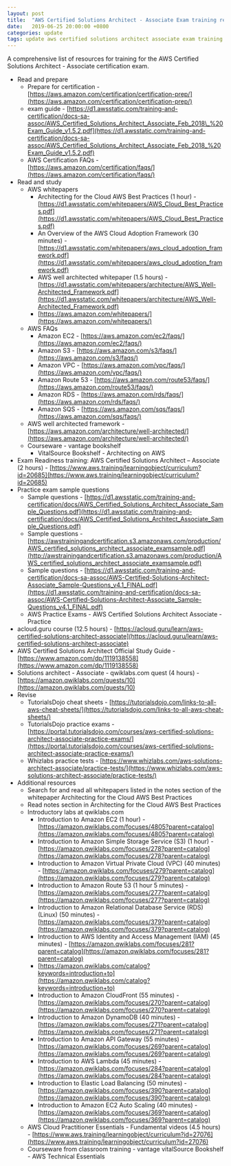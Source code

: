 ```yaml
---
layout: post
title:  "AWS Certified Solutions Architect - Associate Exam training resources"
date:   2019-06-25 20:00:00 +0800
categories: update
tags: update aws certified solutions architect associate exam training tech SAA-C01
---
```

A comprehensive list of resources for training for the AWS Certified Solutions Architect - Associate certification exam.

* Read and prepare
  * Prepare for certification - [https://aws.amazon.com/certification/certification-prep/](https://aws.amazon.com/certification/certification-prep/)
  * exam guide - [https://d1.awsstatic.com/training-and-certification/docs-sa-assoc/AWS_Certified_Solutions_Architect_Associate_Feb_2018\_%20Exam_Guide_v1.5.2.pdf](https://d1.awsstatic.com/training-and-certification/docs-sa-assoc/AWS_Certified_Solutions_Architect_Associate_Feb_2018_%20Exam_Guide_v1.5.2.pdf)
  * AWS Certification FAQs - [https://aws.amazon.com/certification/faqs/](https://aws.amazon.com/certification/faqs/)
* Read and study
  * AWS whitepapers
    * Architecting for the Cloud AWS Best Practices (1 hour) - [https://d1.awsstatic.com/whitepapers/AWS_Cloud_Best_Practices.pdf](https://d1.awsstatic.com/whitepapers/AWS_Cloud_Best_Practices.pdf)
    * An Overview of the AWS Cloud Adoption Framework (30 minutes) - [https://d1.awsstatic.com/whitepapers/aws_cloud_adoption_framework.pdf](https://d1.awsstatic.com/whitepapers/aws_cloud_adoption_framework.pdf)
    * AWS well architected whitepaper (1.5 hours) - [https://d1.awsstatic.com/whitepapers/architecture/AWS_Well-Architected_Framework.pdf](https://d1.awsstatic.com/whitepapers/architecture/AWS_Well-Architected_Framework.pdf)
    * [https://aws.amazon.com/whitepapers/](https://aws.amazon.com/whitepapers/)
  * AWS FAQs
    * Amazon EC2 - [https://aws.amazon.com/ec2/faqs/](https://aws.amazon.com/ec2/faqs/)
    * Amazon S3 - [https://aws.amazon.com/s3/faqs/](https://aws.amazon.com/s3/faqs/)
    * Amazon VPC - [https://aws.amazon.com/vpc/faqs/](https://aws.amazon.com/vpc/faqs/)
    * Amazon Route 53 - [https://aws.amazon.com/route53/faqs/](https://aws.amazon.com/route53/faqs/)
    * Amazon RDS - [https://aws.amazon.com/rds/faqs/](https://aws.amazon.com/rds/faqs/)
    * Amazon SQS - [https://aws.amazon.com/sqs/faqs/](https://aws.amazon.com/sqs/faqs/)
  * AWS well architected framework - [https://aws.amazon.com/architecture/well-architected/](https://aws.amazon.com/architecture/well-architected/)
  * Courseware - vantage bookshelf
    * VitalSource Bookshelf - Architecting on AWS
* Exam Readiness training: AWS Certified Solutions Architect – Associate (2 hours) - [https://www.aws.training/learningobject/curriculum?id=20685](https://www.aws.training/learningobject/curriculum?id=20685)
* Practice exam sample questions
  * Sample questions - [https://d1.awsstatic.com/training-and-certification/docs/AWS_Certified_Solutions_Architect_Associate_Sample_Questions.pdf](https://d1.awsstatic.com/training-and-certification/docs/AWS_Certified_Solutions_Architect_Associate_Sample_Questions.pdf)
  * Sample questions - [https://awstrainingandcertification.s3.amazonaws.com/production/AWS_certified_solutions_architect_associate_examsample.pdf](http://awstrainingandcertification.s3.amazonaws.com/production/AWS_certified_solutions_architect_associate_examsample.pdf)
  * Sample questions - 
  [https://d1.awsstatic.com/training-and-certification/docs-sa-assoc/AWS-Certified-Solutions-Architect-Associate_Sample-Questions_v4.1_FINAL.pdf](https://d1.awsstatic.com/training-and-certification/docs-sa-assoc/AWS-Certified-Solutions-Architect-Associate_Sample-Questions_v4.1_FINAL.pdf)
  * AWS Practice Exams - AWS Certified Solutions Architect Associate - Practice
* acloud.guru course (12.5 hours) - [https://acloud.guru/learn/aws-certified-solutions-architect-associate](https://acloud.guru/learn/aws-certified-solutions-architect-associate)
* AWS Certified Solutions Architect Official Study Guide - [https://www.amazon.com/dp/1119138558](https://www.amazon.com/dp/1119138558)
* Solutions architect - Associate - qwiklabs.com quest (4 hours) - [https://amazon.qwiklabs.com/quests/10](https://amazon.qwiklabs.com/quests/10)
* Revise
  * TutorialsDojo cheat sheets - [https://tutorialsdojo.com/links-to-all-aws-cheat-sheets/](https://tutorialsdojo.com/links-to-all-aws-cheat-sheets/)
  * TutorialsDojo practice exams - [https://portal.tutorialsdojo.com/courses/aws-certified-solutions-architect-associate-practice-exams/](https://portal.tutorialsdojo.com/courses/aws-certified-solutions-architect-associate-practice-exams/)
  * Whizlabs practice tests - [https://www.whizlabs.com/aws-solutions-architect-associate/practice-tests/](https://www.whizlabs.com/aws-solutions-architect-associate/practice-tests/)
* Additional resources
  * Search for and read all whitepapers listed in the notes section of the whitepaper Architecting for the Cloud AWS Best Practices
  * Read notes section in Architecting for the Cloud AWS Best Practices
  * Introductory labs at qwiklabs.com
    * Introduction to Amazon EC2 (1 hour) - [https://amazon.qwiklabs.com/focuses/4805?parent=catalog](https://amazon.qwiklabs.com/focuses/4805?parent=catalog)
    * Introduction to Amazon Simple Storage Service (S3) (1 hour) - [https://amazon.qwiklabs.com/focuses/278?parent=catalog](https://amazon.qwiklabs.com/focuses/278?parent=catalog)
    * Introduction to Amazon Virtual Private Cloud (VPC) (40 minutes) - [https://amazon.qwiklabs.com/focuses/279?parent=catalog](https://amazon.qwiklabs.com/focuses/279?parent=catalog)
    * Introduction to Amazon Route 53 (1 hour 5 minutes) - [https://amazon.qwiklabs.com/focuses/277?parent=catalog](https://amazon.qwiklabs.com/focuses/277?parent=catalog)
    * Introduction to Amazon Relational Database Service (RDS) (Linux) (50 minutes) - [https://amazon.qwiklabs.com/focuses/379?parent=catalog](https://amazon.qwiklabs.com/focuses/379?parent=catalog)
    * Introduction to AWS Identity and Access Management (IAM) (45 minutes) - [https://amazon.qwiklabs.com/focuses/281?parent=catalog](https://amazon.qwiklabs.com/focuses/281?parent=catalog)
    * [https://amazon.qwiklabs.com/catalog?keywords=introduction+to](https://amazon.qwiklabs.com/catalog?keywords=introduction+to)
    * Introduction to Amazon CloudFront (55 minutes) - [https://amazon.qwiklabs.com/focuses/270?parent=catalog](https://amazon.qwiklabs.com/focuses/270?parent=catalog)
    * Introduction to Amazon DynamoDB (40 minutes) - [https://amazon.qwiklabs.com/focuses/271?parent=catalog](https://amazon.qwiklabs.com/focuses/271?parent=catalog)
    * Introduction to Amazon API Gateway (55 minutes) - [https://amazon.qwiklabs.com/focuses/269?parent=catalog](https://amazon.qwiklabs.com/focuses/269?parent=catalog)
    * Introduction to AWS Lambda (45 minutes) - [https://amazon.qwiklabs.com/focuses/284?parent=catalog](https://amazon.qwiklabs.com/focuses/284?parent=catalog)
    * Introduction to Elastic Load Balancing (50 minutes) - [https://amazon.qwiklabs.com/focuses/390?parent=catalog](https://amazon.qwiklabs.com/focuses/390?parent=catalog)
    * Introduction to Amazon EC2 Auto Scaling (40 minutes) - [https://amazon.qwiklabs.com/focuses/369?parent=catalog](https://amazon.qwiklabs.com/focuses/369?parent=catalog)
  * AWS Cloud Practitioner Essentials - Fundamental videos (4.5 hours) - [https://www.aws.training/learningobject/curriculum?id=27076](https://www.aws.training/learningobject/curriculum?id=27076)
  * Courseware from classroom training - vantage vitalSource Bookshelf - AWS Technical Essentials
